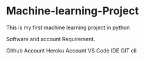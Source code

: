 # Machine-learning-Project
This is my first machine learning project in python

Software and account Requirement.

Github Account
Heroku Account
VS Code IDE
GIT cli
